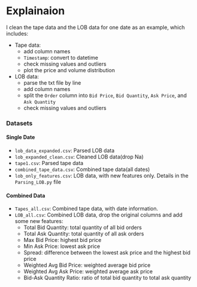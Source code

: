 # Explainaion

I clean the tape data and the LOB data for one date as an example, which includes:

- Tape data: 
    - add column names
    - `Timestamp`: convert to datetime
    - check missing values and outliers
    - plot the price and volume distribution
- LOB data:
    - parse the txt file by line
    - add column names
    - split the `Order` column into `Bid Price`, `Bid Quantity`, `Ask Price`, and `Ask Quantity`
    - check missing values and outliers

### Datasets
#### Single Date
- `lob_data_expanded.csv`: Parsed LOB data 
- `lob_expanded_clean.csv`: Cleaned LOB data(drop Na)
- `tape1.csv`: Parsed tape data
- `combined_tape_data.csv`: Combined tape data(all dates)
- `lob_only_features.csv`: LOB data, with new features only. Details in the `Parsing_LOB.py` file

#### Combined Data
- `Tapes_all.csv`: Combined tape data, with date information.
- `LOB_all.csv`: Combined LOB data, drop the original columns and add some new features:
  - Total Bid Quantity: total quantity of all bid orders
  - Total Ask Quantity: total quantity of all ask orders
  - Max Bid Price: highest bid price
  - Min Ask Price: lowest ask price
  - Spread: difference between the lowest ask price and the highest bid price
  - Weighted Avg Bid Price: weighted average bid price
  - Weighted Avg Ask Price: weighted average ask price
  - Bid-Ask Quantity Ratio: ratio of total bid quantity to total ask quantity